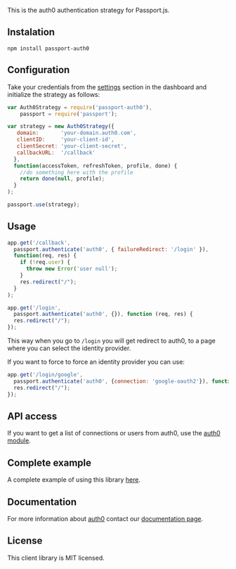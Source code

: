 This is the auth0 authentication strategy for Passport.js.

## Instalation

	npm install passport-auth0

## Configuration

Take your credentials from the [settings](https://app.auth0.com/#/settings) section in the dashboard and initialize the strategy as follows:

~~~js
var Auth0Strategy = require('passport-auth0'),
    passport = require('passport');

var strategy = new Auth0Strategy({
   domain:       'your-domain.auth0.com',
   clientID:     'your-client-id',
   clientSecret: 'your-client-secret',
   callbackURL:  '/callback'
  },
  function(accessToken, refreshToken, profile, done) {
    //do something here with the profile
    return done(null, profile);
  }
);

passport.use(strategy);
~~~

## Usage

~~~js
app.get('/callback', 
  passport.authenticate('auth0', { failureRedirect: '/login' }), 
  function(req, res) {
    if (!req.user) {
      throw new Error('user null');
    }
    res.redirect("/");
  }
);

app.get('/login', 
  passport.authenticate('auth0', {}), function (req, res) {
  res.redirect("/");
});
~~~

This way when you go to ```/login``` you will get redirect to auth0, to a page where you can select the identity provider.

If you want to force to force an identity provider you can use:

~~~javascript
app.get('/login/google', 
  passport.authenticate('auth0', {connection: 'google-oauth2'}), function (req, res) {
  res.redirect("/");
});
~~~



## API access 

If you want to get a list of connections or users from auth0, use the [auth0 module](https://github.com/auth0/node-auth0).


## Complete example

A complete example of using this library [here](http://github.com/auth0/passport-auth0).


## Documentation

For more information about [auth0](http://auth0..com) contact our [documentation page](http://docs.auth0.com/).

## License

This client library is MIT licensed.
